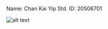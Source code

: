 Name: Chan Kai Yip
Std. ID: 20506701

![alt text](https//:raw.githubusercontent.com/cadchan/COMP3111_Lab1_2020S/master/Screenshot/to/img.png)
